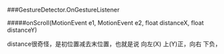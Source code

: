 ###GestureDetector.OnGestureListener

#####onScroll(MotionEvent e1, MotionEvent e2, float distanceX, float distanceY)

distance很奇怪，是初位置减去末位置，也就是说
向左(X) 上(Y)正，向右 下负，